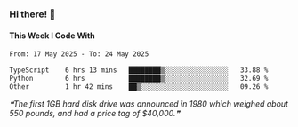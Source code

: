 ### Hi there! 👋

#### This Week I Code With
<!--START_SECTION:waka-->

```txt
From: 17 May 2025 - To: 24 May 2025

TypeScript    6 hrs 13 mins   ████████▒░░░░░░░░░░░░░░░░   33.88 %
Python        6 hrs           ████████▒░░░░░░░░░░░░░░░░   32.69 %
Other         1 hr 42 mins    ██▒░░░░░░░░░░░░░░░░░░░░░░   09.26 %
```

<!--END_SECTION:waka-->

<!--STARTS_HERE_QUOTE_README-->
<i>❝The first 1GB hard disk drive was announced in 1980 which weighed about 550 pounds, and had a price tag of $40,000.❞</i>
<!--ENDS_HERE_QUOTE_README-->
